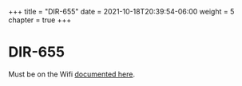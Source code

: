 +++
title = "DIR-655"
date = 2021-10-18T20:39:54-06:00
weight = 5
chapter = true
+++

# DIR-655


Must be on the Wifi [documented here](/router-lab/).
